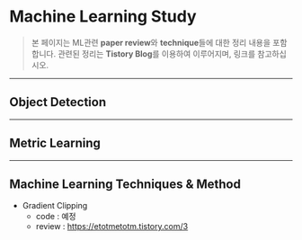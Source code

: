 # Machine Learning Study
> 본 페이지는 ML관련 **paper review**와 **technique**들에 대한 정리 내용을 포함합니다. 
> 관련된 정리는 **Tistory Blog**를 이용하여 이루어지며, 링크를 참고하십시오.
--------
## Object Detection

--------
## Metric Learning


--------
## Machine Learning Techniques & Method

- Gradient Clipping
  - code : 예정
  - review : https://etotmetotm.tistory.com/3
